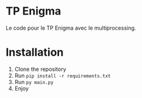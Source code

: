 # TP Enigma

Le code pour le TP Enigma avec le multiprocessing.

# Installation

1. Clone the repository
2. Run `pip install -r requirements.txt`
3. Run `py main.py`
4. Enjoy
